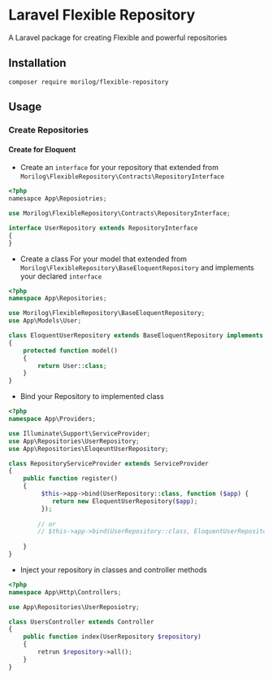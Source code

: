# Laravel Flexible Repository
A Laravel package for creating Flexible and powerful repositories

## Installation
```shell
composer require morilog/flexible-repository
```

## Usage

### Create Repositories

#### Create for Eloquent
- Create an `interface` for your repository that extended from `Morilog\FlexibleRepository\Contracts\RepositoryInterface`

```php
<?php
namesapce App\Reposiotries;

use Morilog\FlexibleRepository\Contracts\RepositoryInterface;

interface UserRepository extends RepositoryInterface
{
}
```


- Create a class For your model that extended from `Morilog\FlexibleRepository\BaseEloquentRepository` and implements your declared `interface`

```php
<?php
namespace App\Repositories;

use Morilog\FlexibleRepository\BaseEloquentRepository;
use App\Models\User;

class EloquentUserRepository extends BaseEloquentRepository implements UserRepository
{
    protected function model()
    {
        return User::class;
    }
}
```


- Bind your Repository to implemented class

```php
<?php
namespace App\Providers;

use Illuminate\Support\ServiceProvider;
use App\Repositories\UserRepository;
use App\Repositories\EloqeuntUserRepository;

class RepositoryServiceProvider extends ServiceProvider
{
    public function register()
    {
         $this->app->bind(UserRepository::class, function ($app) {
            return new EloquentUserRepository($app);
         });
         
        // or
        // $this->app->bind(UserRepository::class, EloquentUserRepository::class);
        
    }
}
```

- Inject your repository in classes and controller methods
```php
<?php
namespace App\Http\Controllers;

use App\Repositories\UserReposiotry;

class UsersController extends Controller
{
    public function index(UserRepository $repository)
    {
        retrun $repository->all();
    }
}

```
